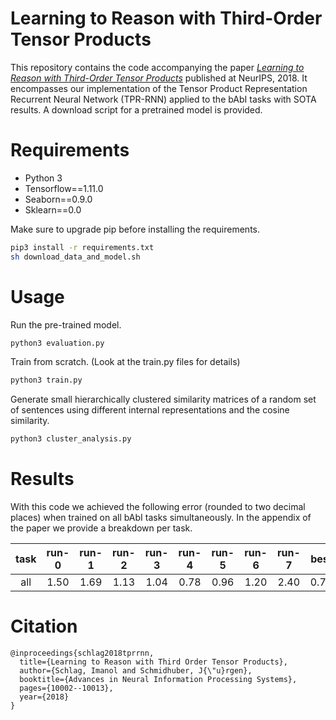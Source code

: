 # Learning to Reason with Third-Order Tensor Products
This repository contains the code accompanying the paper [*Learning to Reason with Third-Order Tensor Products*](https://papers.nips.cc/paper/8203-learning-to-reason-with-third-order-tensor-products) published at NeurIPS, 2018. It encompasses our implementation of the Tensor Product Representation Recurrent Neural Network (TPR-RNN) applied to the bAbI tasks with SOTA results. A download script for a pretrained model is provided.

# Requirements
- Python 3
- Tensorflow==1.11.0
- Seaborn==0.9.0
- Sklearn==0.0

Make sure to upgrade pip before installing the requirements.
```bash
pip3 install -r requirements.txt
sh download_data_and_model.sh
```

# Usage
Run the pre-trained model.
```bash
python3 evaluation.py
```

Train from scratch. (Look at the train.py files for details)
```bash
python3 train.py
```

Generate small hierarchically clustered similarity matrices of a random set of sentences using different internal representations and the cosine similarity.
```bash
python3 cluster_analysis.py
```

# Results
With this code we achieved the following error (rounded to two decimal places) when trained on all bAbI tasks simultaneously. In the appendix of the paper we provide a breakdown per task.

task|run-0|run-1|run-2|run-3|run-4|run-5|run-6|run-7|best|mean|std
|:---:|:---:|:---:|:---:|:---:|:---:|:---:|:---:|:---:|:---:|:---:|:---:|
all|1.50|1.69|1.13|1.04|0.78|0.96|1.20|2.40|0.78|1.34|0.52

# Citation
```
@inproceedings{schlag2018tprrnn,
  title={Learning to Reason with Third Order Tensor Products},
  author={Schlag, Imanol and Schmidhuber, J{\"u}rgen},
  booktitle={Advances in Neural Information Processing Systems},
  pages={10002--10013},
  year={2018}
}
```
